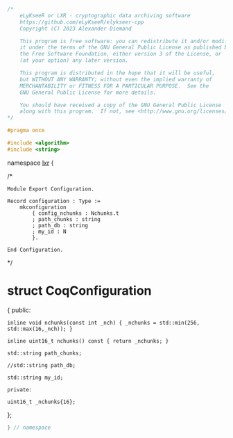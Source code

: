 ```cpp

/*
    eLyKseeR or LXR - cryptographic data archiving software
    https://github.com/eLyKseeR/elykseer-cpp
    Copyright (C) 2023 Alexander Diemand

    This program is free software: you can redistribute it and/or modify
    it under the terms of the GNU General Public License as published by
    the Free Software Foundation, either version 3 of the License, or
    (at your option) any later version.

    This program is distributed in the hope that it will be useful,
    but WITHOUT ANY WARRANTY; without even the implied warranty of
    MERCHANTABILITY or FITNESS FOR A PARTICULAR PURPOSE.  See the
    GNU General Public License for more details.

    You should have received a copy of the GNU General Public License
    along with this program.  If not, see <http://www.gnu.org/licenses/>.
*/

#pragma once

#include <algorithm>
#include <string>

```

namespace [lxr](namespace.list) {

/*

```coq
Module Export Configuration.

Record configuration : Type :=
    mkconfiguration
        { config_nchunks : Nchunks.t
        ; path_chunks : string
        ; path_db : string
        ; my_id : N
        }.

End Configuration.
```

*/

# struct CoqConfiguration

{
    public:

    inline void nchunks(const int _nch) { _nchunks = std::min(256, std::max(16,_nch)); }

    inline uint16_t nchunks() const { return _nchunks; }

    std::string path_chunks;

    //std::string path_db;

    std::string my_id;

    private:

    uint16_t _nchunks{16};

};


```cpp
} // namespace
```
